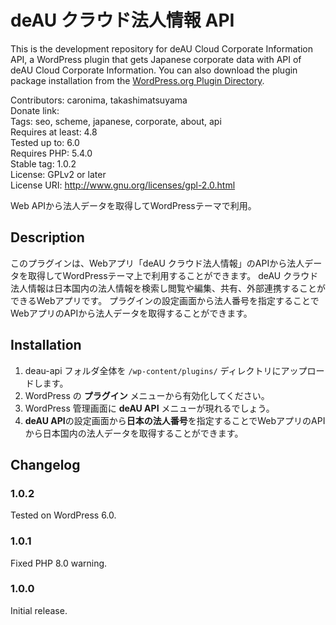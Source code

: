 # deAU クラウド法人情報 API

This is the development repository for deAU Cloud Corporate Information API, a WordPress plugin that gets Japanese corporate data with API of deAU Cloud Corporate Information. You can also download the plugin package installation from the [WordPress.org Plugin Directory](https://wordpress.org/plugins/deau-api/).

Contributors: caronima, takashimatsuyama  
Donate link:  
Tags: seo, scheme, japanese, corporate, about, api  
Requires at least: 4.8  
Tested up to: 6.0  
Requires PHP: 5.4.0  
Stable tag: 1.0.2  
License: GPLv2 or later  
License URI: http://www.gnu.org/licenses/gpl-2.0.html  


Web APIから法人データを取得してWordPressテーマで利用。


## Description

このプラグインは、Webアプリ「deAU クラウド法人情報」のAPIから法人データを取得してWordPressテーマ上で利用することができます。
deAU クラウド法人情報は日本国内の法人情報を検索し閲覧や編集、共有、外部連携することができるWebアプリです。
プラグインの設定画面から法人番号を指定することでWebアプリのAPIから法人データを取得することができます。

## Installation

1. deau-api フォルダ全体を `/wp-content/plugins/` ディレクトリにアップロードします。
2. WordPress の **プラグイン** メニューから有効化してください。
3. WordPress 管理画面に **deAU API** メニューが現れるでしょう。
4. **deAU API**の設定画面から**日本の法人番号**を指定することでWebアプリのAPIから日本国内の法人データを取得することができます。

## Changelog

### 1.0.2
Tested on WordPress 6.0.

### 1.0.1
Fixed PHP 8.0 warning.

### 1.0.0
Initial release.